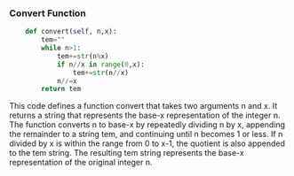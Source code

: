 ### Convert Function

```python
    def convert(self, n,x):
        tem=""
        while n>1:
            tem+=str(n%x)
            if n//x in range(0,x):
                tem+=str(n//x)
            n//=x
        return tem
```
This code defines a function convert that takes two arguments n and x. It returns a string that represents the base-x representation of the integer n. The function converts n to base-x by repeatedly dividing n by x, appending the remainder to a string tem, and continuing until n becomes 1 or less. If n divided by x is within the range from 0 to x-1, the quotient is also appended to the tem string. The resulting tem string represents the base-x representation of the original integer n.


